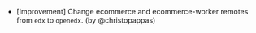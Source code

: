 - [Improvement] Change ecommerce and ecommerce-worker remotes from `edx` to `openedx`. (by @christopappas)